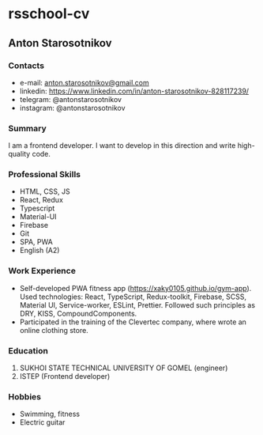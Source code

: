 # rsschool-cv

## Anton Starosotnikov

### Contacts

- e-mail: anton.starosotnikov@gmail.com
- linkedin: https://www.linkedin.com/in/anton-starosotnikov-828117239/
- telegram: @antonstarosotnikov
- instagram: @antonstarosotnikov

### Summary

I am a frontend developer. I want to develop in this direction and write high-quality code.

### Professional Skills

- HTML, CSS, JS
- React, Redux
- Typescript
- Material-UI
- Firebase
- Git
- SPA, PWA
- English (A2)

### Work Experience

- Self-developed PWA fitness app (https://xaky0105.github.io/gym-app). Used technologies: React, TypeScript, Redux-toolkit, Firebase, SCSS, Material UI, Service-worker, ESLint, Prettier. Followed such principles as DRY, KISS, CompoundComponents.
- Participated in the training of the Clevertec company, where wrote an online clothing store.

### Education

1. SUKHOI STATE TECHNICAL UNIVERSITY OF GOMEL (engineer)
2. ISTEP (Frontend developer)

### Hobbies

- Swimming, fitness
- Electric guitar
